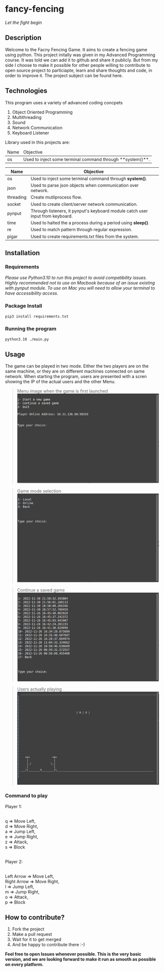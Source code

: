 
# fancy-fencing
_Let the fight begin_

## Description
<p>
Welcome to the Facny Fencing Game. It aims to create a fencing game using python. This project initally was given in my Advanced Programming course. It was told we can add it to github and share it publicly. But from my side I choose to make it possible for other people willing to contribute to open source project to particiapte, learn and share thoughts and code, in order to improve it. The project subject can be found here. 
</p>

## Technologies

This program uses a variety of advanced coding concpets

1. Object Oriented Programming
2. Multithreading
3. Sound
4. Network Communication
5. Keyboard Listener

Library used in this projects are:
<table>
    <thead>
        <tr>
            <td>
                Name
            </td>
            <td>
                Objective
            </td>
        </tr>
    </thead>
    <tbody>
        <tr>
            <td>
                os
            </td>
            <td>
                Used to inject some terminal command through **system()**.
            </td>
        </tr>
</table>

Name  | Objective
------------- | -------------
os          | Used to inject some terminal command through **system()**.
json        | Used to parse json objects when communication over network.
threading   | Create mutliprocess flow. 
socket      | Used to create client/server network communication.
pynput      | Through listeners, it pynput's keyboard module catch user input from keyboard.
time        | Used to halted the a process during a period using **sleep()**.
re          | Used to match pattern through regular expression.
pigar       | Used to create requirements.txt files from the system.

## Installation

### Requirements

*Please use Python3.10 to run this project to avoid compatibility issues. 
Highly recommended not to use on Macbook because of an issue existing with pynput module.
To use on Mac you will need to allow your terminal to have accessibility access.*

### Package Install

    pip3 install requirements.txt

### Running the program

    python3.10 ./main.py

## Usage
The game can be played in two mode. Either the two players are on the same machine, or they are on different machines connected on same network. When starting the program, users are presented with a scren showing the IP of the actual users and the other Menu.

> Menu image when the game is first launched
![Menu Image][menu-image]

> Game mode selection
![Game Selection][game-selection]

> Continue a saved game
![Saved Game][saved-game]

> Users actually playing
![Game Playing][game-playing]
    
### Command to play
<p>
Player 1:</br></br>

q => Move Left,</br>
d => Move Right,</br>
a => Jump Left,</br>
e => Jump Right,</br>
z => Attack,</br>
s => Block</br></br>

Player 2:</br></br>

Left Arrow => Move Left,</br>
Right Arrow => Move Right,</br>
l => Jump Left,</br>
m => Jump Right,</br>
o => Attack,</br>
p => Block</br>
</p>

## How to contribute?   
1. Fork the project
2. Make a pull request
3. Wait for it to get merged
4. And be happy to contribute there :-)

**Feel free to open Issues whenever possible. This is the very basic version, and we are looking forward to make it run as smooth as possible on every platform.**


[menu-image]: https://github.com/tiserge2/fancy-fency/blob/main/sc_game/menu.png?raw=true
[saved-game]: https://github.com/tiserge2/fancy-fency/blob/main/sc_game/saved_game.png?raw=true
[game-selection]: https://github.com/tiserge2/fancy-fency/blob/main/sc_game/game_selection.png?raw=true
[game-playing]: https://github.com/tiserge2/fancy-fency/blob/main/sc_game/game_playing.png?raw=true